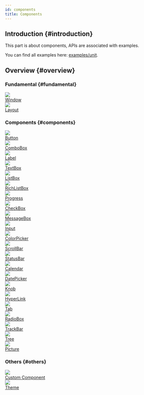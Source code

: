```yaml
---
id: components
title: Components
---
```


## Introduction {#introduction}

This part is about components, APIs are associated with examples.

You can find all examples here: [examples/unit](https://github.com/qber-soft/Ave-Nodejs/tree/main/Code/Avernakis%20Nodejs/Test-Nodejs/examples/unit).

## Overview {#overview}

### Fundamental {#fundamental}

<div style={{display:"flex"}}>
    <a href="./window" style={{display:"flex", flexDirection:"column", alignItems: "center"}}>
        <img src={require('./assets/window-basic.png').default} style={{width: 600}}/>
        <div style={{marginTop: 10}}>Window</div>
    </a>
    <a href="./layout" style={{display:"flex", flexDirection:"column", alignItems: "center", marginLeft: 20}}>
        <img src={require('./assets/grid-practice-gutter.png').default} style={{width: 600}}/>
        <div style={{marginTop: 10}}>Layout</div>
    </a>
</div>

### Components {#components}

<div style={{display:"flex"}}>
    <a href="./button" style={{display:"flex", flexDirection:"column", alignItems: "center"}}>
        <img src={require('./assets/button-event-click.gif').default} style={{width: 600}}/>
        <div style={{marginTop: 10}}>Button</div>
    </a>
     <a href="./combo-box" style={{display:"flex", flexDirection:"column", alignItems: "center", marginLeft: 20}}>
        <img src={require('./assets/combo-box-basic.gif').default} style={{width: 600}}/>
        <div style={{marginTop: 10}}>ComboBox</div>
    </a>
</div>

<div style={{display:"flex", marginTop: 30}}>
    <a href="./label" style={{display:"flex", flexDirection:"column", alignItems: "center"}}>
        <img src={require('./assets/label-text-align.png').default} style={{width: 600}}/>
        <div style={{marginTop: 10}}>Label</div>
    </a>
     <a href="./text-box" style={{display:"flex", flexDirection:"column", alignItems: "center", marginLeft: 20}}>
        <img src={require('./assets/text-box-basic.gif').default} style={{width: 600}}/>
        <div style={{marginTop: 10}}>TextBox</div>
    </a>
</div>

<div style={{display:"flex", marginTop: 30}}>
    <a href="./list-box" style={{display:"flex", flexDirection:"column", alignItems: "center"}}>
        <img src={require('./assets/list-box-basic.gif').default} style={{width: 600}}/>
        <div style={{marginTop: 10}}>ListBox</div>
    </a>
     <a href="./rich-list-box" style={{display:"flex", flexDirection:"column", alignItems: "center", marginLeft: 20}}>
        <img src={require('./assets/rich-list-box-basic.gif').default} style={{width: 600}}/>
        <div style={{marginTop: 10}}>RichListBox</div>
    </a>
</div>

<div style={{display:"flex", marginTop: 30}}>
    <a href="./progress" style={{display:"flex", flexDirection:"column", alignItems: "center"}}>
        <img src={require('./assets/progress-basic.gif').default} style={{width: 600}}/>
        <div style={{marginTop: 10}}>Progress</div>
    </a>
     <a href="./check-box" style={{display:"flex", flexDirection:"column", alignItems: "center", marginLeft: 20}}>
        <img src={require('./assets/check-box-style.gif').default} style={{width: 600}}/>
        <div style={{marginTop: 10}}>CheckBox</div>
    </a>
</div>

<div style={{display:"flex", marginTop: 30}}>
    <a href="./message-box" style={{display:"flex", flexDirection:"column", alignItems: "center"}}>
        <img src={require('./assets/message-box-basic.gif').default} style={{width: 600}}/>
        <div style={{marginTop: 10}}>MessageBox</div>
    </a>
     <a href="./input" style={{display:"flex", flexDirection:"column", alignItems: "center", marginLeft: 20}}>
        <img src={require('./assets/input-basic.gif').default} style={{width: 600}}/>
        <div style={{marginTop: 10}}>Input</div>
    </a>
</div>

<div style={{display:"flex", marginTop: 30}}>
    <a href="./color-picker" style={{display:"flex", flexDirection:"column", alignItems: "center"}}>
        <img src={require('./assets/color-picker-basic.gif').default} style={{width: 600}}/>
        <div style={{marginTop: 10}}>ColorPicker</div>
    </a>
     <a href="./scroll-bar" style={{display:"flex", flexDirection:"column", alignItems: "center", marginLeft: 20}}>
        <img src={require('./assets/scroll-bar-basic.gif').default} style={{width: 600}}/>
        <div style={{marginTop: 10}}>ScrollBar</div>
    </a>
</div>

<div style={{display:"flex", marginTop: 30}}>
    <a href="./status-bar" style={{display:"flex", flexDirection:"column", alignItems: "center"}}>
        <img src={require('./assets/status-bar-basic.gif').default} style={{width: 600}}/>
        <div style={{marginTop: 10}}>StatusBar</div>
    </a>
     <a href="./calendar" style={{display:"flex", flexDirection:"column", alignItems: "center", marginLeft: 20}}>
        <img src={require('./assets/calendar-basic.gif').default} style={{width: 600}}/>
        <div style={{marginTop: 10}}>Calendar</div>
    </a>
</div>

<div style={{display:"flex", marginTop: 30}}>
    <a href="./date-picker" style={{display:"flex", flexDirection:"column", alignItems: "center"}}>
        <img src={require('./assets/date-picker-basic.gif').default} style={{width: 600}}/>
        <div style={{marginTop: 10}}>DatePicker</div>
    </a>
     <a href="./knob" style={{display:"flex", flexDirection:"column", alignItems: "center", marginLeft: 20}}>
        <img src={require('./assets/knob-basic.gif').default} style={{width: 600}}/>
        <div style={{marginTop: 10}}>Knob</div>
    </a>
</div>

<div style={{display:"flex", marginTop: 30}}>
    <a href="./hyper-link" style={{display:"flex", flexDirection:"column", alignItems: "center"}}>
        <img src={require('./assets/hyper-link-basic.gif').default} style={{width: 600}}/>
        <div style={{marginTop: 10}}>HyperLink</div>
    </a>
     <a href="./tab" style={{display:"flex", flexDirection:"column", alignItems: "center", marginLeft: 20}}>
        <img src={require('./assets/tab-set-content.gif').default} style={{width: 600}}/>
        <div style={{marginTop: 10}}>Tab</div>
    </a>
</div>

<div style={{display:"flex", marginTop: 30}}>
    <a href="./radio-box" style={{display:"flex", flexDirection:"column", alignItems: "center"}}>
        <img src={require('./assets/radio-box-basic.gif').default} style={{width: 600}}/>
        <div style={{marginTop: 10}}>RadioBox</div>
    </a>
     <a href="./track-bar" style={{display:"flex", flexDirection:"column", alignItems: "center", marginLeft: 20}}>
        <img src={require('./assets/track-bar-basic.gif').default} style={{width: 600}}/>
        <div style={{marginTop: 10}}>TrackBar</div>
    </a>
</div>

<div style={{display:"flex", marginTop: 30}}>
    <a href="./tree" style={{display:"flex", flexDirection:"column", alignItems: "center"}}>
        <img src={require('./assets/tree-basic.gif').default} style={{width: 600}}/>
        <div style={{marginTop: 10}}>Tree</div>
    </a>
     <a href="./picture" style={{display:"flex", flexDirection:"column", alignItems: "center", marginLeft: 20}}>
        <img src={require('./assets/picture-basic.png').default} style={{width: 600}}/>
        <div style={{marginTop: 10}}>Picture</div>
    </a>
</div>

### Others {#others}

<div style={{display:"flex", marginTop: 30}}>
    <a href="./custom-component" style={{display:"flex", flexDirection:"column", alignItems: "center"}}>
        <img src={require('./assets/custom-button.gif').default} style={{width: 600}}/>
        <div style={{marginTop: 10}}>Custom Component</div>
    </a>
     <a href="./theme" style={{display:"flex", flexDirection:"column", alignItems: "center", marginLeft: 20}}>
        <img src={require('./assets/toggle-theme.gif').default} style={{width: 600}}/>
        <div style={{marginTop: 10}}>Theme</div>
    </a>
</div>
